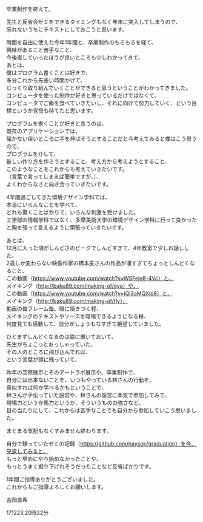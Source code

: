 卒業制作を終えて。  

先生と反省会ゼミをできるタイミングもなく年末に突入してしまうので、  
忘れないうちにテキストにしておこうと思います。  


時間を自由に使えた今年1年間と、卒業制作のもろもろを経て、  
興味があること苦手なこと、  
今後直していったほうが良いところも少しわかってきて、  
あとは、  
僕はプログラム書くことは好きで、  
多分これから先長い時間かけて、  
じっくり取り組んでいくことができると思うということがわかってきました。  
コンピュータを使った制作が好きと思っているだけではなくて、  
コンピュータでご飯を食べていきたいし、それに向けて努力していく、という目標というか覚悟も持てたと思います。  


プログラムを書くことが好きと言うのは、  
既存のアプリケーションでは、  
届かない痒いところに手を伸ばそうとすることだと今考えてみると僕はこう思うので、  
プログラムを介して、  
新しい作り方を作ろうとすること、考え方から考えようとすること、  
このようなことをこれからも考えていきたいです。  
（言葉で言ってしまえば簡単ですが、）、  
よくわからなさと向き合っていきたいです。  


4年間過ごしてきた環境デザイン学科では、  
本当にいろんなことを学べて、  
どれも驚くことばかりで、いろんな刺激を受けました。  
工学部の情報学科ではなく、多摩美術大学の環境デザイン学科に行って良かったと胸を張って言えるように頑張っていきたいです。  


あとは、  
12月に入った頃がしんどさのピークでしんどすぎて、4年教室で少しお話しした、  
2歳しか変わらない映像作家の橋本麦さんの作品が凄すぎてちょっとしんどくなること、  
この動画（https://www.youtube.com/watch?v=WSFeje8-4Vc）と、  
メイキング（http://baku89.com/making-of/eye）や、  
この動画（https://www.youtube.com/watch?v=iQi3aMQXip8）と、  
メイキング（http://baku89.com/making-of/fly）、  
動画の毎フレーム毎、眼に焼きつく程、  
メイキングのテキストやソースを暗唱できるようになる程、  
何度見ても感動して、自分がしょうもなすぎて絶望していました。  


ひとまずしんどくなるのは脇に置いておいて、  
先生がちょこっとおっしゃっていた、  
その人のところに飛び込んでれば、  
という言葉が頭に残っていて、  

昨年の芸祭展示とそのアートラボ展示や、卒業制作で、  
自分には出来ないことを、いつもやっている林さんの行動を、  
真似すれば何か学べるかもということで、  
林さんが手伝っていた設営や、林さんの設営に本気で参加してみて、  
現場力というか馬力というか、そういうものの強さなど、  
目の当たりにして、これからは苦手なことでも自分から参加していこう思いました。  


まとまる気配もなくすみません終わります。  

自分で録っていたゼミの記録（https://github.com/naysok/graduation）を今、見返してみると、  
もっと早めにやり始めなかったことや、  
もっとうまく掘り下げれそうだったことなど反省ばかりです。  


1年間ご指導ありがとうございました。  
これからもご指導よろしくお願いします。  

吉岡直希  


171223,20時22分  
